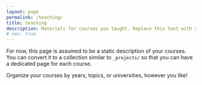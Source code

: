 ```yaml
---
layout: page
permalink: /teaching/
title: teaching
description: Materials for courses you taught. Replace this text with your description.
# nav: true
---
```


For now, this page is assumed to be a static description of your courses. You can convert it to a collection similar to `_projects/` so that you can have a dedicated page for each course.

Organize your courses by years, topics, or universities, however you like!
